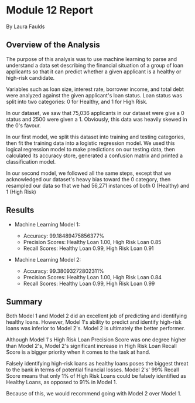 # Module 12 Report
By Laura Faulds

## Overview of the Analysis

The purpose of this analysis was to use machine learning to parse and understand a data set describing the financial situation of a group of loan applicants so that it can predict whether a given applicant is a healthy or high-risk candidate. 

 Variables such as loan size, interest rate, borrower income, and total debt were analyzed against the given applicant's loan status. Loan status was split into two categories: 0 for Healthy, and 1 for High Risk. 
 
 In our dataset, we saw that 75,036 applicants in our dataset were give a 0 status and 2500 were given a 1. Obviously, this data was heavily skewed in the 0's favour. 
 
 In our first model, we split this dataset into training and testing categories, then fit the training data into a logistic regression model. We used this logical regression model to make predictions on our testing data, then calculated its accuracy store, generated a confusion matrix and printed a classification model. 
 
 In our second model, we followed all the same steps, except that we acknowledged our dataset's heavy bias toward the 0 category, then resampled our data so that we had 56,271 instances of both 0 (Healthy) and 1 (High Risk)


## Results

* Machine Learning Model 1:
    
  * Accuracy: 99.18489475856377%
  * Precision Scores: Healthy Loan 1.00, High Risk Loan 0.85
  * Recall Scores: Healthy Loan 0.99, High Risk Loan 0.91
  
* Machine Learning Model 2:
    
  * Accuracy: 99.38093272802311%
  * Precision Scores: Healthy Loan 1.00, High Risk Loan 0.84
  * Recall Scores: Healthy Loan 0.99, High Risk Loan 0.99
  
## Summary

Both Model 1 and Model 2 did an excellent job of predicting and identifying healthy loans. However, Model 1's ability to predict and identify high-risk loans was inferior to Model 2's. Model 2 is ultimately the better performer. 

Although Model 1's High Risk Loan Precision Score was one degree higher than Model 2's, Model 2's significant increase in High Risk Loan Recall Score is a bigger priority when it comes to the task at hand.

Falsely identifying high-risk loans as healthy loans poses the biggest threat to the bank in terms of potential financial losses. Model 2's' 99% Recall Score means that only 1% of High Risk Loans could be falsely identified as Healthy Loans, as opposed to 91% in Model 1. 

Because of this, we would recommend going with Model 2 over Model 1. 


